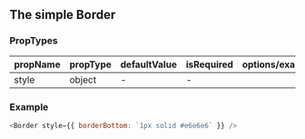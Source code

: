 ## The simple Border

### PropTypes

| propName | propType | defaultValue | isRequired | options/example |
|----------|----------|--------------|------------|---------|
| style | object   |-           |   -       |  |



### Example

``` js
<Border style={{ borderBottom: `1px solid #e6e6e6` }} />
```
